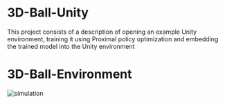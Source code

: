 # 3D-Ball-Unity

This project consists of a description of opening an example Unity environment, training it using Proximal policy optimization and embedding the trained model into the Unity environment

# 3D-Ball-Environment

![simulation](https://user-images.githubusercontent.com/116836999/216847145-71515ad7-ebdf-41f4-a7d2-4e0a5eabec55.png)
